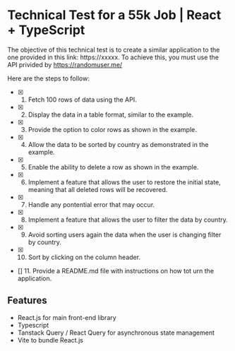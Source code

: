 # Technical Test for a 55k Job | React + TypeScript

The objective of this technical test is to create a similar application to the one provided in this link: https://xxxxx. To achieve this, you must use the API privided by https://randomuser.me/

Here are the steps to follow:

- [x] 1. Fetch 100 rows of data using the API.
- [x] 2. Display the data in a table format, similar to the example.
- [x] 3. Provide the option to color rows as shown in the example.
- [x] 4. Allow the data to be sorted by country as demonstrated in the example.
- [x] 5. Enable the ability to delete a row as shown in the example.
- [x] 6. Implement a feature that allows the user to restore the initial state, meaning that all deleted rows will be recovered.
- [x] 7. Handle any pontential error that may occur.
- [x] 8. Implement a feature that allows the user to filter the data by country.
- [x] 9. Avoid sorting users again the data when the user is changing filter by country.
- [x] 10. Sort by clicking on the column header.
- [] 11. Provide a README.md file with instructions on how tot urn the application.

## Features

- React.js for main front-end library
- Typescript
- Tanstack Query / React Query for asynchronous state management
- Vite to bundle React.js
